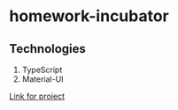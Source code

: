 # homework-incubator

## Technologies
1. TypeScript
2. Material-UI

[Link for project](https://aliakseiyausiuk.github.io/homework-incubator/)

